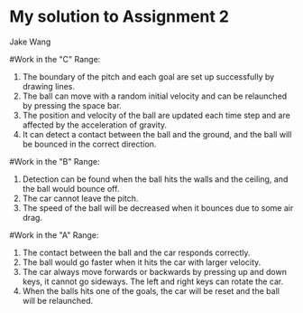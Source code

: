 # My solution to Assignment 2
Jake Wang

#Work in the "C" Range:
1. The boundary of the pitch and each goal are set up successfully by drawing lines.
2. The ball can move with a random initial velocity and can be relaunched by pressing the space bar.
3. The position and velocity of the ball are updated each time step and are affected by the acceleration of gravity.
4. It can detect a contact between the ball and the ground, and the ball will be bounced in the correct direction.

#Work in the "B" Range:
1. Detection can be found when the ball hits the walls and the ceiling, and the ball would bounce off.
2. The car cannot leave the pitch.
3. The speed of the ball will be decreased when it bounces due to some air drag.


#Work in the "A" Range:
1. The contact between the ball and the car responds correctly.
2. The ball would go faster when it hits the car with larger velocity.
3. The car always move forwards or backwards by pressing up and down keys, it cannot go sideways. The left and right keys can rotate the car.
4. When the balls hits one of the goals, the car will be reset and the ball will be relaunched.